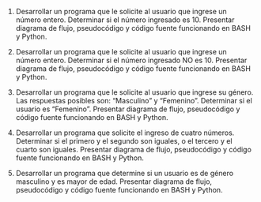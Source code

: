 1) Desarrollar un programa que le solicite al usuario que ingrese un número entero. Determinar si el número ingresado es 10. Presentar diagrama de flujo, pseudocódigo y código fuente funcionando en BASH y Python.


2) Desarrollar un programa que le solicite al usuario que ingrese un número entero. Determinar si el número ingresado NO es 10. Presentar diagrama de flujo, pseudocódigo y código fuente funcionando en BASH y Python.


3) Desarrollar un programa que le solicite al usuario que ingrese su género. Las respuestas posibles son: “Masculino” y “Femenino”. Determinar si el usuario es “Femenino”. Presentar diagrama de flujo, pseudocódigo y código fuente funcionando en BASH y Python.


4) Desarrollar un programa que solicite el ingreso de cuatro números. Determinar si el primero y el segundo son iguales, o el tercero y el cuarto son iguales. Presentar diagrama de flujo, pseudocódigo y código fuente funcionando en BASH y Python.


5) Desarrollar un programa que determine si un usuario es de género masculino y es mayor de edad. Presentar diagrama de flujo, pseudocódigo y código fuente funcionando en BASH y Python.


